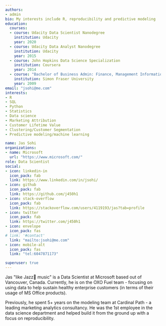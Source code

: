 ```yaml
---
authors:
- admin
bio: My interests include R, reproducibility and predictive modeling
education:
  courses:
  - course: Udacity Data Scientist Nanodegree
    institution: Udacity
    year: 2020
  - course: Udacity Data Analyst Nanodegree
    institution: Udacity
    year: 2015
  - course: John Hopkins Data Science Specialization
    institution: Coursera
    year: 2014
  - course: "Bachelor of Business Admin: Finance, Management Information Systems, and Entrepreneurship"
    institution: Simon Fraser University
    year: 2009
email: "jsohi@me.com"
interests:
- R
- SQL
- Python
- Statistics
- Data science
- Marketing Attribution
- Customer Lifetime Value
- Clustering/Customer Segmentation
- Predictive modeling/machine learning

name: Jas Sohi
organizations:
- name: Microsoft
  url: "https://www.microsoft.com/"
role: Data Scientist
social:
- icon: linkedin-in
  icon_pack: fab
  link: https://www.linkedin.com/in/jsohi/
- icon: github
  icon_pack: fab
  link: https://github.com/j450h1
- icon: stack-overflow
  icon_pack: fab
  link: https://stackoverflow.com/users/4119193/jas?tab=profile
- icon: twitter
  icon_pack: fab
  link: https://twitter.com/j450h1
- icon: envelope
  icon_pack: fas
# link: '#contact'
  link: "mailto:jsohi@me.com"
- icon: mobile-alt
  icon_pack: fas
  link: "tel:6047871173"

superuser: true
---
```


Jas "like Jazz🎺 music" is a Data Scientist at Microsoft based out of Vancouver, Canada. Currently, he is on the OXO Fuel team - focusing on using data to help sustain healthy enterprise customers (in terms of their usage of MS Office products).

Previously, he spent 5+ years on the modeling team at Cardinal Path - a leading marketing analytics consultancy. He was the 1st employee in the data science department and helped build it from the ground up with a focus on reproducibility. 

